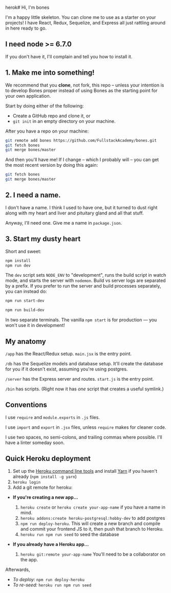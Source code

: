 herok# Hi, I'm bones

I'm a happy little skeleton. You can clone me to use as a starter on your projects!
I have React, Redux, Sequelize, and Express all just rattling around in here ready
to go.

## I need node >= 6.7.0

If you don't have it, I'll complain and tell you how to install it.

## 1. Make me into something!

We recommend that you **clone**, not fork, this repo – unless your intention is
to develop Bones proper instead of using Bones as the starting point for your
own application.

Start by doing either of the following:

* Create a GitHub repo and clone it, or
* `git init` in an empty directory on your machine.

After you have a repo on your machine:

```sh
git remote add bones https://github.com/FullstackAcademy/bones.git
git fetch bones
git merge bones/master
```

And then you'll have me! If I change – which I probably will – you can get the most recent
version by doing this again:

```sh
git fetch bones
git merge bones/master
```

## 2. I need a name.

I don't have a name. I think I used to have one, but it turned to dust right along with my
heart and liver and pituitary gland and all that stuff.

Anyway, I'll need one. Give me a name in `package.json`.

## 3. Start my dusty heart

Short and sweet:

```sh
npm install
npm run dev
```

The `dev` script sets `NODE_ENV` to "development", runs the build script in watch mode, and
starts the server with `nodemon`. Build vs server logs are separated by a prefix. If you prefer
to run the server and build processes separately, you can instead do:

```sh
npm run start-dev
```

```sh
npm run build-dev
```

In two separate terminals. The vanilla `npm start` is for production — you won't use it in development!

## My anatomy

`/app` has the React/Redux setup. `main.jsx` is the entry point.

`/db` has the Sequelize models and database setup. It'll create the database for you if it doesn't exist,
assuming you're using postgres.

`/server` has the Express server and routes. `start.js` is the entry point.

`/bin` has scripts. (Right now it has *one* script that creates a useful symlink.)

## Conventions

I use `require` and `module.exports` in `.js` files.

I use `import` and `export` in `.jsx` files, unless `require` makes for cleaner code.

I use two spaces, no semi-colons, and trailing commas where possible. I'll
have a linter someday soon.

## Quick Heroku deployment

1. Set up the [Heroku command line tools](https://devcenter.heroku.com/articles/heroku-cli) and install [Yarn](https://yarnpkg.com/en/) if you haven't already (`npm install -g yarn`)
2. `heroku login`
3. Add a git remote for heroku:
  - **If you're creating a new app...**
    1. `heroku create` or `heroku create your-app-name` if you have a name in mind.
    2. `heroku addons:create heroku-postgresql:hobby-dev` to add postgres
    3. `npm run deploy-heroku`. This will create a new branch and compile and commit your frontend JS to it, then push that branch to Heroku.
    4. `heroku run npm run seed` to seed the database

  - **If you already have a Heroku app...**
    1.  `heroku git:remote your-app-name` You'll need to be a collaborator on the app.

Afterwards,
  - *To deploy:* `npm run deploy-heroku`
  - *To re-seed:* `heroku run npm run seed`
